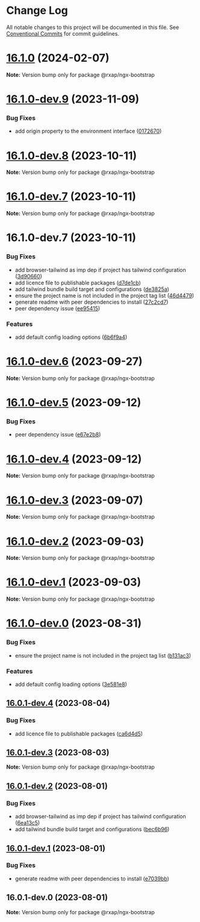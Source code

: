 # Change Log

All notable changes to this project will be documented in this file.
See [Conventional Commits](https://conventionalcommits.org) for commit guidelines.

# [16.1.0](https://gitlab.com/rxap/packages/compare/@rxap/ngx-bootstrap@16.1.0-dev.9...@rxap/ngx-bootstrap@16.1.0) (2024-02-07)

**Note:** Version bump only for package @rxap/ngx-bootstrap

# [16.1.0-dev.9](https://gitlab.com/rxap/packages/compare/@rxap/ngx-bootstrap@16.1.0-dev.8...@rxap/ngx-bootstrap@16.1.0-dev.9) (2023-11-09)

### Bug Fixes

- add origin property to the environment interface ([0172670](https://gitlab.com/rxap/packages/commit/0172670c252dfe1753ed72c99bf53b9da50eb908))

# [16.1.0-dev.8](https://gitlab.com/rxap/packages/compare/@rxap/ngx-bootstrap@16.1.0-dev.7...@rxap/ngx-bootstrap@16.1.0-dev.8) (2023-10-11)

**Note:** Version bump only for package @rxap/ngx-bootstrap

# [16.1.0-dev.7](https://gitlab.com/rxap/packages/compare/@rxap/ngx-bootstrap@16.1.0-dev.7...@rxap/ngx-bootstrap@16.1.0-dev.7) (2023-10-11)

**Note:** Version bump only for package @rxap/ngx-bootstrap

# 16.1.0-dev.7 (2023-10-11)

### Bug Fixes

- add browser-tailwind as imp dep if project has tailwind configuration ([3d90660](https://gitlab.com/rxap/packages/commit/3d906604470f4f26d157f4683afe72b3dd8baae3))
- add licence file to publishable packages ([d7de1cb](https://gitlab.com/rxap/packages/commit/d7de1cb9db1bd1628f37084e3b0ffd1755aa75f6))
- add tailwind bundle build target and configurations ([de3825a](https://gitlab.com/rxap/packages/commit/de3825a0e2977389f81cc4ce63e510767ca25810))
- ensure the project name is not included in the project tag list ([46d4479](https://gitlab.com/rxap/packages/commit/46d44798258ea1b20df9d4408b9c0809f55027b2))
- generate readme with peer dependencies to install ([27c2cd7](https://gitlab.com/rxap/packages/commit/27c2cd7d98f0c8a499b8c30719f49d69e4970ae9))
- peer dependency issue ([ee95415](https://gitlab.com/rxap/packages/commit/ee95415370d9ef2396916d6c25061a0df791034a))

### Features

- add default config loading options ([6b6f9a4](https://gitlab.com/rxap/packages/commit/6b6f9a46fd9c5dc9d5de1134c7baf9d0a93befa3))

# [16.1.0-dev.6](https://gitlab.com/rxap/packages/compare/@rxap/ngx-bootstrap@16.1.0-dev.5...@rxap/ngx-bootstrap@16.1.0-dev.6) (2023-09-27)

**Note:** Version bump only for package @rxap/ngx-bootstrap

# [16.1.0-dev.5](https://gitlab.com/rxap/packages/compare/@rxap/ngx-bootstrap@16.1.0-dev.4...@rxap/ngx-bootstrap@16.1.0-dev.5) (2023-09-12)

### Bug Fixes

- peer dependency issue ([e67e2b8](https://gitlab.com/rxap/packages/commit/e67e2b8eb884b598536d16c2c544a9ad9be5b53e))

# [16.1.0-dev.4](https://gitlab.com/rxap/packages/compare/@rxap/ngx-bootstrap@16.1.0-dev.3...@rxap/ngx-bootstrap@16.1.0-dev.4) (2023-09-12)

**Note:** Version bump only for package @rxap/ngx-bootstrap

# [16.1.0-dev.3](https://gitlab.com/rxap/packages/compare/@rxap/ngx-bootstrap@16.1.0-dev.2...@rxap/ngx-bootstrap@16.1.0-dev.3) (2023-09-07)

**Note:** Version bump only for package @rxap/ngx-bootstrap

# [16.1.0-dev.2](https://gitlab.com/rxap/packages/compare/@rxap/ngx-bootstrap@16.1.0-dev.1...@rxap/ngx-bootstrap@16.1.0-dev.2) (2023-09-03)

**Note:** Version bump only for package @rxap/ngx-bootstrap

# [16.1.0-dev.1](https://gitlab.com/rxap/packages/compare/@rxap/ngx-bootstrap@16.1.0-dev.0...@rxap/ngx-bootstrap@16.1.0-dev.1) (2023-09-03)

**Note:** Version bump only for package @rxap/ngx-bootstrap

# [16.1.0-dev.0](https://gitlab.com/rxap/packages/compare/@rxap/ngx-bootstrap@16.0.1-dev.4...@rxap/ngx-bootstrap@16.1.0-dev.0) (2023-08-31)

### Bug Fixes

- ensure the project name is not included in the project tag list ([b131ac3](https://gitlab.com/rxap/packages/commit/b131ac3bd92b3b8799d62f15bbd30a1997d7c753))

### Features

- add default config loading options ([3e581e8](https://gitlab.com/rxap/packages/commit/3e581e826af8980ce07cf9b8d43d79b5fde2e677))

## [16.0.1-dev.4](https://gitlab.com/rxap/packages/compare/@rxap/ngx-bootstrap@16.0.1-dev.3...@rxap/ngx-bootstrap@16.0.1-dev.4) (2023-08-04)

### Bug Fixes

- add licence file to publishable packages ([ca6d4d5](https://gitlab.com/rxap/packages/commit/ca6d4d509a743b89bad5ed7ae935d3007231705a))

## [16.0.1-dev.3](https://gitlab.com/rxap/packages/compare/@rxap/ngx-bootstrap@16.0.1-dev.2...@rxap/ngx-bootstrap@16.0.1-dev.3) (2023-08-03)

**Note:** Version bump only for package @rxap/ngx-bootstrap

## [16.0.1-dev.2](https://gitlab.com/rxap/packages/compare/@rxap/ngx-bootstrap@16.0.1-dev.1...@rxap/ngx-bootstrap@16.0.1-dev.2) (2023-08-01)

### Bug Fixes

- add browser-tailwind as imp dep if project has tailwind configuration ([6ea13c5](https://gitlab.com/rxap/packages/commit/6ea13c5f9b4e652436bf1da879b564d1ed7b8061))
- add tailwind bundle build target and configurations ([bec6b96](https://gitlab.com/rxap/packages/commit/bec6b96be15bbc11ad072ccefdcaf7df9e8fea52))

## [16.0.1-dev.1](https://gitlab.com/rxap/packages/compare/@rxap/ngx-bootstrap@16.0.1-dev.0...@rxap/ngx-bootstrap@16.0.1-dev.1) (2023-08-01)

### Bug Fixes

- generate readme with peer dependencies to install ([e7039bb](https://gitlab.com/rxap/packages/commit/e7039bb5e86ffeadfe7cc92d5fc71d32f8efb4fb))

## 16.0.1-dev.0 (2023-08-01)

**Note:** Version bump only for package @rxap/ngx-bootstrap
